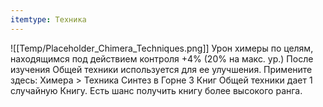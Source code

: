 ```yaml
---
itemtype: Техника
---
```

![[Temp/Placeholder_Chimera_Techniques.png]]
Урон химеры по целям, находящимся под действием контроля +4% (20% на макс. ур.) После изучения Общей техники используется для ее улучшения. Примените здесь: Химера > Техника Синтез в Горне 3 Книг Общей техники дает 1 случайную Книгу. Есть шанс получить книгу более высокого ранга.
